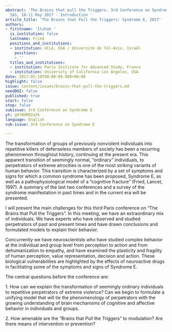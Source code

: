 ```yaml
---
abstract: 'The Brains that pull the Triggers. 3rd Conference on Syndrome E, Paris
  IAS, 10-11 May 2017 - Introduction '
article_title: 'The Brains that Pull the Triggers: Syndrome E, 2017'
authors:
- firstname: 'Itzhak '
  is_institution: false
  lastname: Fried
  positions_and_institutions:
  - institution: UCLA, USA / Université de Tel-Aviv, Israël
    positions:
    - ''
  titles_and_institutions:
  - institution: Paris Institute for Advanced Study, France
  - institution: University of California Los Angeles, USA
date: 2017-05-10T00:00:00.000+00:00
highlight: false
issue: content/issues/brains-that-pull-the-triggers.md
needDOI: false
published: true
start: false
stop: false
subissue: 3rd Conference on Syndrome E
yt: gXYBdKRZaYk
language: English
sub-issue: 3rd Conference on Syndrome E

---
```

The transformation of groups of previously nonviolent individuals into repetitive killers of defenseless members of society has been a recurring phenomenon throughout history, continuing at the present era. This apparent transition of seemingly normal, “ordinary” individuals, to perpetrators of extreme atrocities is one of the most striking variants of human behavior. This transition is characterized by a set of symptoms and signs for which a common syndrome has been proposed, Syndrome E, as well as a pathophysiological model of a “cognitive fracture” (Fried, Lancet, 1997). A summary of the last two conferences and a survey of the syndrome manifestation in past times and in the current era will be presented.

I will present the main challenges for this third Paris conference on “The Brains that Pull the Triggers”. In this meeting, we have an extraordinary mix of individuals. We have experts who have observed and studied perpetrators of past and present times and have drawn conclusions and formulated models to explain their behavior.

Concurrently we have neuroscientists who have studied complex behavior at the individual and group level from perception to action and from dehumanization to empathy, and have examined the plasticity and fragility of human perception, value representation, decision and action. These biological vulnerabilities are highlighted by the effects of neuroactive drugs in facilitating some of the symptoms and signs of Syndrome E.

The central questions before the conference are:

1\. How can we explain the transformation of seemingly ordinary individuals to repetitive perpetrators of extreme violence? Can we begin to formulate a unifying model that will tie the phenomenology of perpetrators with the growing understanding of brain mechanisms of cognitive and affective behavior in individuals and groups.

2\. How amenable are the “Brains that Pull the Triggers” to modulation? Are there means of intervention or prevention?

<Youtube yt="gXYBdKRZaYk" caption="The Brains that Pull the Triggers: Syndrome E, 2017" start="false" stop="false"></Youtube>
